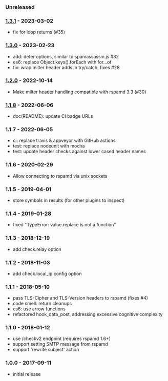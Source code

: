 ### Unreleased


### [1.3.1] - 2023-03-02

- fix for loop returns (#35)


### [1.3.0] - 2023-02-23

- add: defer options, similar to spamassassin.js #32
- es6: replace Object.keys().forEach with for...of
- fix: wrap milter header adds in try/catch, fixes #28


### [1.2.0] - 2022-10-14

- Make milter header handling compatible with rspamd 3.3 (#30)


### [1.1.8] - 2022-06-06

- doc(README): update CI badge URLs


### 1.1.7 - 2022-06-05

- ci: replace travis & appveyor with GitHub actions
- test: replace nodeunit with mocha
- test: update header checks against lower cased header names


### 1.1.6 - 2020-02-29

- Allow connecting to rspamd via unix sockets


### 1.1.5 - 2019-04-01

- store symbols in results (for other plugins to inspect)


### 1.1.4 - 2019-01-28

- fixed "TypeError: value.replace is not a function"


### 1.1.3 - 2018-12-19

- add check.relay option


### 1.1.2 - 2018-11-03

- add check.local_ip config option


### 1.1.1 - 2018-05-10

- pass TLS-Cipher and TLS-Version headers to rspamd (fixes #4)
- code smell: return cleanups
- es6: use arrow functions
- refactored hook_data_post, addressing excessive cognitive complexity


### 1.1.0 - 2018-01-12

- use /checkv2 endpoint (requires rspamd 1.6+)
- support setting SMTP message from rspamd
- support 'rewrite subject' action

 
### 1.0.0 - 2017-09-11

- initial release


[1.1.8]: https://github.com/haraka/haraka-plugin-rspamd/releases/tag/1.1.8
[1.1.9]: https://github.com/haraka/haraka-plugin-rspamd/releases/tag/1.1.9
[1.2.0]: https://github.com/haraka/haraka-plugin-rspamd/releases/tag/1.2.0
[1.3.0]: https://github.com/haraka/haraka-plugin-rspamd/releases/tag/1.3.0
[1.3.1]: https://github.com/haraka/haraka-plugin-rspamd/releases/tag/1.3.1
